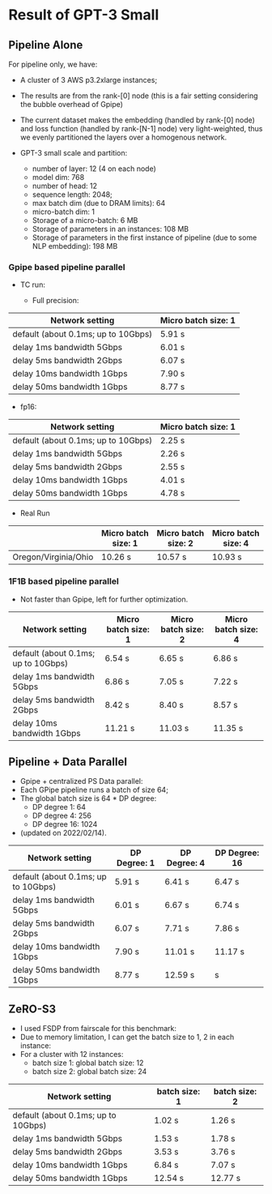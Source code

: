 # Result of GPT-3 Small  

## Pipeline Alone

For pipeline only, we have:

- A cluster of 3 AWS p3.2xlarge instances;

- The results are from the rank-[0] node (this is a fair setting considering the bubble overhead of Gpipe)

- The current dataset makes the embedding (handled by rank-[0] node) and loss function (handled by rank-[N-1] node) very light-weighted, thus we evenly partitioned the layers over a homogenous network.
   
- GPT-3 small scale and partition:

  - number of layer: 12 (4 on each node) 
  - model dim: 768
  - number of head: 12
  - sequence length: 2048;
  - max batch dim (due to DRAM limits): 64
  - micro-batch dim: 1 
  - Storage of a micro-batch: 6 MB 
  - Storage of parameters in an instances: 108 MB
  - Storage of parameters in the first instance of pipeline (due to some NLP embedding): 198 MB

### Gpipe based pipeline parallel 

- TC run:

  - Full precision:

| Network setting                     | Micro batch size: 1 | 
|-------------------------------------|---------------------|
| default (about 0.1ms; up to 10Gbps) | 5.91 s              |
| delay 1ms  bandwidth 5Gbps          | 6.01 s              | 
| delay 5ms  bandwidth 2Gbps          | 6.07 s              | 
| delay 10ms  bandwidth 1Gbps         | 7.90 s              | 
| delay 50ms  bandwidth 1Gbps         | 8.77 s              | 

  - fp16:

| Network setting                     | Micro batch size: 1 | 
|-------------------------------------|---------------------|
| default (about 0.1ms; up to 10Gbps) | 2.25 s              |
| delay 1ms  bandwidth 5Gbps          | 2.26 s              | 
| delay 5ms  bandwidth 2Gbps          | 2.55 s              | 
| delay 10ms  bandwidth 1Gbps         | 4.01 s              | 
| delay 50ms  bandwidth 1Gbps         | 4.78 s              | 


- Real Run

|                      | Micro batch size: 1 | Micro batch size: 2 | Micro batch size: 4 |
|----------------------|---------------------|---------------------|---------------------|
| Oregon/Virginia/Ohio | 10.26 s             | 10.57 s             | 10.93 s             |

### 1F1B based pipeline parallel 
- Not faster than Gpipe, left for further optimization.

| Network setting                     | Micro batch size: 1 | Micro batch size: 2 | Micro batch size: 4 |
|-------------------------------------|---------------------|---------------------|---------------------|
| default (about 0.1ms; up to 10Gbps) | 6.54 s              | 6.65 s              | 6.86 s              |
| delay 1ms  bandwidth 5Gbps          | 6.86 s              | 7.05 s              | 7.22 s              |
| delay 5ms  bandwidth 2Gbps          | 8.42 s              | 8.40 s              | 8.57 s              |
| delay 10ms  bandwidth 1Gbps         | 11.21 s             | 11.03 s             | 11.35 s             |



## Pipeline + Data Parallel

- Gpipe + centralized PS Data parallel:
- Each GPipe pipeline runs a batch of size 64;
- The global batch size is 64 * DP degree:
  - DP degree 1: 64
  - DP degree 4: 256
  - DP degree 16: 1024
- (updated on 2022/02/14).

| Network setting                     | DP Degree: 1 | DP Degree: 4 | DP Degree: 16 |
|-------------------------------------|--------------|-------------|---------------|
| default (about 0.1ms; up to 10Gbps) | 5.91 s       | 6.41 s      | 6.47 s        |
| delay 1ms  bandwidth 5Gbps          | 6.01 s       | 6.67 s      | 6.74 s        |
| delay 5ms  bandwidth 2Gbps          | 6.07 s       | 7.71 s      | 7.86 s        |
| delay 10ms  bandwidth 1Gbps         | 7.90 s       | 11.01 s     | 11.17 s       |
| delay 50ms  bandwidth 1Gbps         | 8.77 s       | 12.59 s     | s             |

## ZeRO-S3 

- I used FSDP from fairscale for this benchmark:
- Due to memory limitation, I can get the batch size to 1, 2 in each instance:
- For a cluster with 12 instances:  
  - batch size 1: global batch size: 12
  - batch size 2: global batch size: 24


| Network setting                      | batch size: 1 | batch size: 2 | 
|--------------------------------------|---------------|---------------|
| default (about 0.1ms; up to 10Gbps)  | 1.02 s        | 1.26 s        | 
| delay 1ms  bandwidth 5Gbps           | 1.53 s        | 1.78 s        |
| delay 5ms  bandwidth 2Gbps           | 3.53 s        | 3.76 s        | 
| delay 10ms  bandwidth 1Gbps          | 6.84 s        | 7.07 s        |
| delay 50ms bandwidth 1Gbps           | 12.54 s       | 12.77 s       |
